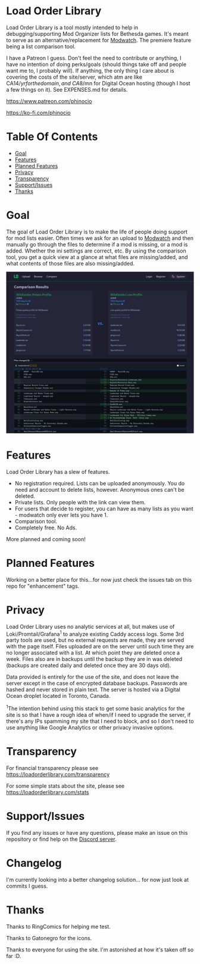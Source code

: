 # Load Order Library

Load Order Library is a tool mostly intended to help in debugging/supporting Mod Organizer lists for Bethesda games. It's meant to serve as an alternative/replacement for [Modwatch](https://modwat.ch/). The premiere feature being a list comparison tool.

I have a Patreon I guess. Don't feel the need to contribute or anything, I have no intention of doing perks/goals (should things take off and people want me to, I probably will). If anything, the only thing I care about is covering the costs of the site/server, which atm are like CA$14/yr for the domain, and ~CA$8/mn for Digital Ocean hosting (though I host a few things on it). See EXPENSES.md for details.

https://www.patreon.com/phinocio

https://ko-fi.com/phinocio

# Table Of Contents

<!-- TOC -->

-   [Goal](#goal)
-   [Features](#features)
-   [Planned Features](#planned-features)
-   [Privacy](#privacy)
-   [Transparency](#transparency)
-   [Support/Issues](#supportissues)
-   [Thanks](#thanks)

<!-- /TOC -->

# Goal

The goal of Load Order Library is to make the life of people doing support for mod lists easier. Often times we ask for an upload to [Modwatch](https://modwat.ch/) and then manually go through the files to determine if a mod is missing, or a mod is added. Whether the ini settings are correct, etc. By using the comparison tool, you get a quick view at a glance at what files are missing/added, and what contents of those files are also missing/added.

![Image of comparison tool](./docs/images/lol-compare.png)

# Features

Load Order Library has a slew of features.

-   No registration required. Lists can be uploaded anonymously. You do need and account to delete lists, however. Anonymous ones can't be deleted.
-   Private lists. Only people with the link can view them.
-   For users that decide to register, you can have as many lists as you want - modwatch only ever lets you have 1.
-   Comparison tool.
-   Completely free. No Ads.

More planned and coming soon!

# Planned Features

Working on a better place for this...for now just check the issues tab on this repo for "enhancement" tags.

# Privacy

Load Order Library uses no analytic services at all, but makes use of Loki/Promtail/Grafana<sup>1</sup> to analyze existing Caddy access logs. Some 3rd party tools are used, but no external requests are made, they are served with the page itself. Files uploaded are on the server until such time they are no longer associated with a list. At which point they are deleted once a week. Files also are in backups until the backup they are in was deleted (backups are created daily and deleted once they are 30 days old).

Data provided is entirely for the use of the site, and does not leave the server except in the case of encrypted database backups. Passwords are hashed and never stored in plain text. The server is hosted via a Digital Ocean droplet located in Toronto, Canada.

<sup>1</sup>The intention behind using this stack to get some basic analytics for the site is so that I have a rough idea of when/if I need to upgrade the server, if there's any IPs spamming my site that I need to block, and so I don't need to use anything like Google Analytics or other privacy invasive options.

# Transparency

For financial transparency please see https://loadorderlibrary.com/transparency

For some simple stats about the site, please see https://loadorderlibrary.com/stats

# Support/Issues

If you find any issues or have any questions, please make an issue on this repository or find help on the [Discord server](https://discord.gg/K3KnEgrQE4).

# Changelog

I'm currently looking into a better changelog solution... for now just look at commits I guess.

# Thanks

Thanks to RingComics for helping me test.

Thanks to Gatonegro for the icons.

Thanks to everyone for using the site. I'm astonished at how it's taken off so far :D.
